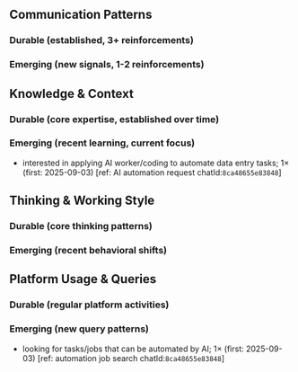 ## Communication Patterns
### Durable (established, 3+ reinforcements)

### Emerging (new signals, 1-2 reinforcements)

## Knowledge & Context
### Durable (core expertise, established over time)

### Emerging (recent learning, current focus)  
- interested in applying AI worker/coding to automate data entry tasks; 1× (first: 2025-09-03) [ref: AI automation request chatId:`8ca48655e83848`]

## Thinking & Working Style
### Durable (core thinking patterns)

### Emerging (recent behavioral shifts)

## Platform Usage & Queries
### Durable (regular platform activities)

### Emerging (new query patterns)
- looking for tasks/jobs that can be automated by AI; 1× (first: 2025-09-03) [ref: automation job search chatId:`8ca48655e83848`]